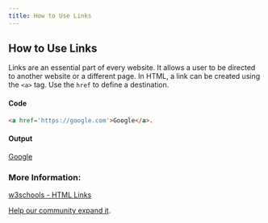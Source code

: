 ```yaml
---
title: How to Use Links
---
```

## How to Use Links
Links are an essential part of every website. It allows a user to be directed to another website or a different page.
In HTML, a link can be created using the ```<a>``` tag. Use the ```href``` to define a destination.
#### Code
```html
<a href='https://google.com'>Google</a>.
```
#### Output
<a href='https://google.com'>Google</a>

<!-- The article goes here, in GitHub-flavored Markdown. Feel free to add YouTube videos, images, and CodePen/JSBin embeds  -->

### More Information:
<!-- Please add any articles you think might be helpful to read before writing the article -->
<a href='https://www.w3schools.com/html/html_links.asp'> w3schools - HTML Links<a>

<a href='https://github.com/freecodecamp/guides/tree/master/src/pages/html/tutorials/how-to-use-links/index.md' target='_blank' rel='nofollow'>Help our community expand it</a>.

